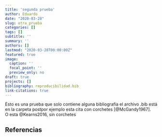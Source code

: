 ```yaml
---
title: 'segunda prueba'
author: Eduardo
date: "2020-03-28"
slug: otra_prueba
categories: []
tags: []
subtitle: ''
summary: ''
authors: []
lastmod: "2020-03-28T00:00:00Z"
featured: true
image:
  caption: ''
  focal_point: ''
  preview_only: no
draft: true
projects: []
bibliography: reproducibilidad.bib
link-citations: true
---
```



Esto es una prueba que solo contiene alguna bibliografía el archivo .bib está en la carpeta postpor ejemplo esta cita con corchetes  [@McGandy1967].  
O esta @Kearns2016, sin corchetes
## Referencias
